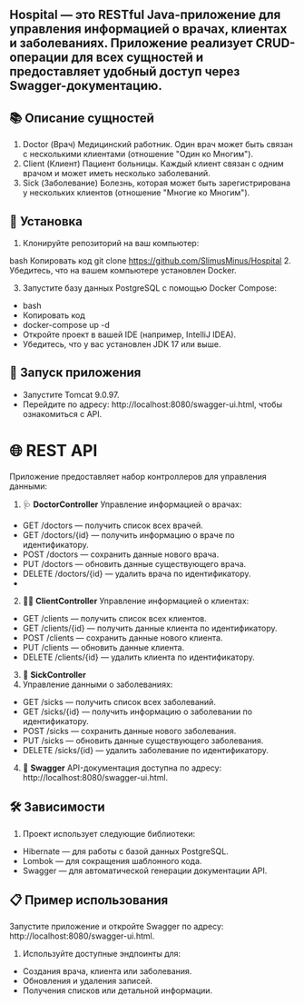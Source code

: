 
## Hospital — это RESTful Java-приложение для управления информацией о врачах, клиентах и заболеваниях. Приложение реализует CRUD-операции для всех сущностей и предоставляет удобный доступ через Swagger-документацию.

## 📚 Описание сущностей
1. Doctor (Врач)
Медицинский работник.
Один врач может быть связан с несколькими клиентами (отношение "Один ко Многим").
2. Client (Клиент)
Пациент больницы.
Каждый клиент связан с одним врачом и может иметь несколько заболеваний.
3. Sick (Заболевание)
Болезнь, которая может быть зарегистрирована у нескольких клиентов (отношение "Многие ко Многим").
## 🚀 Установка
1. Клонируйте репозиторий на ваш компьютер:

bash
Копировать код
git clone https://github.com/SlimusMinus/Hospital
2. Убедитесь, что на вашем компьютере установлен Docker.

3. Запустите базу данных PostgreSQL с помощью Docker Compose:

- bash
- Копировать код
- docker-compose up -d
- Откройте проект в вашей IDE (например, IntelliJ IDEA).
- Убедитесь, что у вас установлен JDK 17 или выше.

## 🏃 Запуск приложения
- Запустите Tomcat 9.0.97.
- Перейдите по адресу: http://localhost:8080/swagger-ui.html, чтобы ознакомиться с API.
# 🌐 REST API
Приложение предоставляет набор контроллеров для управления данными:

1. 🩺 **DoctorController**
Управление информацией о врачах:

- GET /doctors — получить список всех врачей.
- GET /doctors/{id} — получить информацию о враче по идентификатору.
- POST /doctors — сохранить данные нового врача.
- PUT /doctors — обновить данные существующего врача.
- DELETE /doctors/{id} — удалить врача по идентификатору.
- 
2. 👩‍⚕️ **ClientController**
Управление информацией о клиентах:

- GET /clients — получить список всех клиентов.
- GET /clients/{id} — получить данные клиента по идентификатору.
- POST /clients — сохранить данные нового клиента.
- PUT /clients — обновить данные клиента.
- DELETE /clients/{id} — удалить клиента по идентификатору.

3. 🤒 **SickController**
1. Управление данными о заболеваниях:
- GET /sicks — получить список всех заболеваний.
- GET /sicks/{id} — получить информацию о заболевании по идентификатору.
- POST /sicks — сохранить данные нового заболевания.
- PUT /sicks — обновить данные существующего заболевания.
- DELETE /sicks/{id} — удалить заболевание по идентификатору.
4. 📄 **Swagger**
API-документация доступна по адресу:
http://localhost:8080/swagger-ui.html.

## 🛠️ Зависимости
1. Проект использует следующие библиотеки:
- Hibernate — для работы с базой данных PostgreSQL.
- Lombok — для сокращения шаблонного кода.
- Swagger — для автоматической генерации документации API.

## 📋 Пример использования
Запустите приложение и откройте Swagger по адресу:
http://localhost:8080/swagger-ui.html.
1. Используйте доступные эндпоинты для:
- Создания врача, клиента или заболевания.
- Обновления и удаления записей.
- Получения списков или детальной информации.